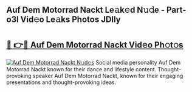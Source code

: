 ## Auf Dem Motorrad Nackt Le𝚊k𝚎d N𝚞𝚍e - Part-o3l Vid𝚎o Le𝚊ks Photos JDIly

# <h2><a href="http://fb73mga.evod.top/?m=Auf+Dem+Motorrad+Nackt">🔗 👉🔴 Auf Dem Motorrad Nackt Vid𝚎o Ph𝚘t𝚘s</a></h2>

[![Auf Dem Motorrad Nackt N𝚞d𝚎s](https://i.imgur.com/8V9OHl7.gif)](http://fb73mga.evod.top/?m=Auf+Dem+Motorrad+Nackt)
Social media personality Auf Dem Motorrad Nackt known for their dance and lifestyle content. Thought-provoking speaker Auf Dem Motorrad Nackt, known for their engaging presentations and thought-provoking ideas. 
